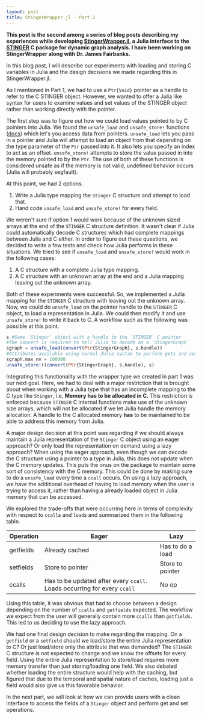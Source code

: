 ```yaml
---
layout: post
title: StingerWrapper.jl - Part 2
---
```


**This post is the second among a series of blog posts describing my
experiences while developing [StingerWrapper.jl](https://github.com/rohitvarkey/StingerWrapper.jl),
a Julia interface to the [STINGER](https://github.com/stingergraph/stinger/)
C package for dynamic graph analysis. I have been working on StingerWrapper along
with Dr. James Fairbanks.**

In this blog post, I will describe our experiments with loading and storing
C variables in Julia and the design decisions we made regarding this in StingerWrapper.jl.

As I mentioned in Part 1, we had to use a `Ptr{Void}` pointer  as a handle to
refer to the C STINGER object. However, we wanted to offer a Julia like syntax for
users to examine values and set values of the STINGER object rather than working
directly with the pointer.

The first step was to figure out how we could load values pointed to by
C pointers into Julia. We found the `unsafe_load` and `unsafe_store!` functions ([docs](http://docs.julialang.org/en/release-0.4/manual/calling-c-and-fortran-code/#accessing-data-through-a-pointer)) which let's you access data from pointers.
`unsafe_load` lets you pass in a pointer and Julia will attempt to load an
object from that depending on the type parameter of the `Ptr` passed into it. It
also lets you specify an index to act as an offset. `unsafe_store!` attempts to
store the value passed in into the memory pointed to by the `Ptr`. The use of
both of these functions is considered unsafe as if the memory is not valid,
undefined behavior occurs (Julia will probably segfault).

At this point, we had 2 options.

1. Write a Julia type mapping the `Stinger` C structure and attempt to load that.
2. Hand code `unsafe_load` and `unsafe_store!` for every field.

We weren't sure if option 1 would work because of the unknown sized arrays at the
end of the `STINGER` C structure definition. It wasn't clear if Julia could automatically
decode C structures which had complete mappings between Julia and C either.
In order to figure out these questions, we decided to write a few tests and check
how Julia performs in these situations. We tried to see if `unsafe_load` and
`unsafe_store!` would work in the following cases:

1. A C structure with a complete Julia type mapping.
2. A C structure with an unknown array at the end and a Julia mapping leaving
out the unknown array.

Both of these experiments were successful. So, we implemented a Julia mapping
for the `STINGER` C structure with leaving out the unknown array. Now, we
could do `unsafe_load` on the pointer handle to the `STINGER` C object, to
load a representation in Julia. We could then modify it and use `unsafe_store!`
to write it back to C. A workflow such as the following was possible at this
point.

```julia
s #Some `Stinger` object with a handle to the `STINGER` C pointer
#The convert is required to tell Julia to decode as a `StingerGraph`
sgraph = unsafe_load(convert(Ptr{StingerGraph}, s.handle))
#Attributes available using normal Julia syntax to perform gets and sets on.
sgraph.max_nv = 100000
unsafe_store!((convert(Ptr{StingerGraph}, s.handle), s)
```

Integrating this functionality with the wrapper type we
created in part 1 was our next goal. Here, we had to deal with a major restriction
that is brought about
when working with a Julia type that has an incomplete mapping to the C type like
`Stinger`, i.e, **Memory has to be allocated in C.** This restriction is
enforced because `STINGER` C internal functions make use of the unknown size arrays,
which will not be allocated if we let Julia handle the memory allocation.
A handle to the C allocated memory **has** to be maintained to be able to address
this memory from Julia.

A major design decision at this point was regarding if we should
always maintain a Julia representation of the `Stinger` C object using an eager
approach? Or only load the representation on demand using a lazy approach?
When using the eager approach, even though we can decode the C structure using a pointer to a type in Julia,
this does not update when the C memory updates. This puts
the onus on the package to maintain some sort of consistency with the C memory.
This could be done by making sure to do a `unsafe_load` every time a `ccall`
occurs. On using a lazy approach, we have the additional overhead of having to
load memory when the user is trying to access it, rather than having a already
loaded object in Julia memory that can be accessed.

We explored the trade-offs that were occurring here in terms of complexity
with respect to `ccall`s and `load`s and summarized them in the following
table.

|Operation|Eager|Lazy|
|---------|-----|----|
|getfields|Already cached|Has to do a load|
|setfields|Store to pointer|Store to pointer|
|ccalls|Has to be updated after every `ccall`. Loads occurring for every `ccall`| No op|

Using this table, it was obvious that had to choose between a design depending on
the number of  `ccalls` and `getfields` expected. The workflow we expect from the user will
generally contain more `ccalls` than `getfields`. This led to us deciding to use
the lazy approach.

We had one final design decision to make regarding the mapping. On a `getfield`
or a `setfield` should we load/store the entire Julia representation to C? Or
just load/store only the attribute that was demanded? The `STINGER` C structure
is not expected to change and we know the offsets for every field. Using the
entire Julia representation to store/load requires more memory transfer than just
storing/loading one field. We also debated whether loading the entire structure
would help with the caching, but figured that due to the temporal and spatial nature
of caches, loading just a field would also give us this favorable behavior.

In the next part, we will look at how we can provide users with a clean interface
to access the fields of a `Stinger` object and perform get and set operations.
